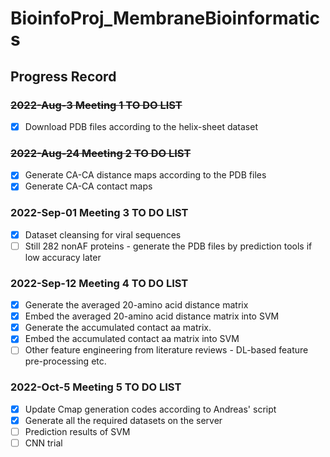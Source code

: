 # BioinfoProj_MembraneBioinformatics

## Progress Record

### ~~2022-Aug-3 Meeting 1 TO DO LIST~~
- [x] Download PDB files according to the helix-sheet dataset 

### ~~2022-Aug-24 Meeting 2 TO DO LIST~~
- [x] Generate CA-CA distance maps according to the PDB files 
- [x] Generate CA-CA contact maps 

### 2022-Sep-01 Meeting 3 TO DO LIST
- [x] Dataset cleansing for viral sequences 
- [ ] Still 282 nonAF proteins - generate the PDB files by prediction tools if low accuracy later

### 2022-Sep-12 Meeting 4 TO DO LIST 
- [x] Generate the averaged 20-amino acid distance matrix
- [x] Embed the averaged 20-amino acid distance matrix into SVM
- [x] Generate the accumulated contact aa matrix.
- [x] Embed the accumulated contact aa matrix into SVM
- [ ] Other feature engineering from literature reviews - DL-based feature pre-processing etc.

### 2022-Oct-5 Meeting 5 TO DO LIST
- [x] Update Cmap generation codes according to Andreas' script
- [x] Generate all the required datasets on the server
- [ ] Prediction results of SVM
- [ ] CNN trial
